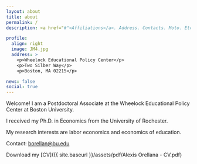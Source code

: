 ```yaml
---
layout: about
title: about
permalink: /
description: <a href="#">Affiliations</a>. Address. Contacts. Moto. Etc.

profile:
  align: right
  image: JM4.jpg
  address: >
    <p>Wheelock Educational Policy Center</p>
    <p>Two Silber Way</p>
    <p>Boston, MA 02215</p>

news: false
social: true
---
```


Welcome! I am a Postdoctoral Associate at the Wheelock Educational Policy Center at Boston University.

I received my Ph.D. in Economics from the University of Rochester. 

My research interests are labor economics and economics of education.

Contact: <a href="mailto:borellan@bu.edu">borellan@bu.edu</a>

Download my [CV]({{ site.baseurl }}/assets/pdf/Alexis Orellana - CV.pdf)



